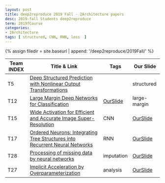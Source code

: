 ```yaml
---
layout: post
title: deep2reproduce 2019 Fall - 2Architecture papers 
desc: 2019-fall Students deep2reproduce 
term: 2019fCourse
categories:
- 2Architecture
tags: [ structured, CNN, RNN, loss  ]
---
```


{% assign filedir =  site.baseurl  | append: '/deep2reproduce/2019Fall/' %}




|Team INDEX     |Title  & Link  |  Tags |  Our Slide | 
|------|----------------------------|----------|----------|
|T5   | [Deep Structured Prediction with Nonlinear Output Transformations](https://arxiv.org/abs/1811.00539)| | structured | [OurSlide]({{filedir}}/T5_sc3hn_gz5hp_Deep_Structured_Prediction.pdf) 
|T12   | [Large Margin Deep Networks for Classification](https://arxiv.org/abs/1803.05598)|  [OurSlide]({{filedir}}/T12_Sinha_Sanchitss7mu_largeMarginDNN.pdf) | large-margin |
|T15   | [Wide Activation for Efficient and Accurate Image Super-Resolution](https://arxiv.org/abs/1808.08718)|  CNN | [OurSlide]({{filedir}}/T15_WideActivation_SISR_Skynet_JacobDineen_JD5ED__Wide_Activation.pdf) | 
|T17   | [Ordered Neurons: Integrating Tree Structures into Recurrent Neural Networks](https://arxiv.org/abs/1708.08611)| RNN | [OurSlide]({{filedir}}/T17_Elsey_Andrewae8rh_Ordered_Neurons.pdf) |  
|T28  | [Processing of missing data by neural networks](https://arxiv.org/abs/1805.07405)| imputation | [OurSlide]({{filedir}}/T28_SuYiwenys5kh_missingDataByNN.pdf) | 
|T27   | [Implicit Acceleration by Overparameterization](https://arxiv.org/abs/1802.06509)| analysis | [OurSlide]({{filedir}}/T27_Luo_Tianyangtl2sf_Implicit_Acceleration_by_Overparameterization.pdf) | 
